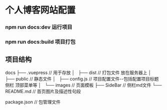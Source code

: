 # 个人博客网站配置

### npm run docs:dev 运行项目
### npm run docs:build 项目打包

## 项目结构
docs
├── .vuepress  // 用于存放
│   ├── dist // 打包文件 放在服务器上
│   ├── public // 静态文件
│   ├── config.js // 项目配置文件--包括配置项目标题 侧栏 顶部菜单等
│   └── images // 页面模板
├── SideBar // 侧栏md文件
└── README.md // 首页图片及描述性句段

package.json  // 包管理文件
